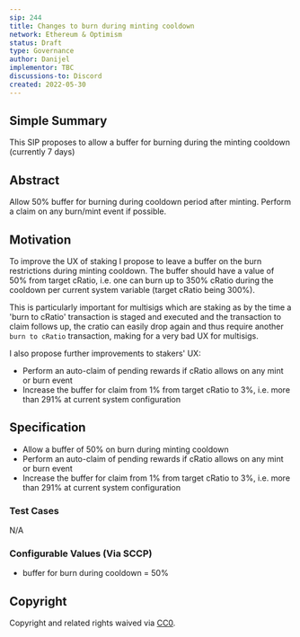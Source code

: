 ```yaml
---
sip: 244
title: Changes to burn during minting cooldown
network: Ethereum & Optimism
status: Draft
type: Governance
author: Danijel
implementor: TBC
discussions-to: Discord
created: 2022-05-30
---
```


## Simple Summary

This SIP proposes to allow a buffer for burning during the minting cooldown (currently 7 days)    

## Abstract

Allow 50% buffer for burning during cooldown period after minting. Perform a claim on any burn/mint event if possible.  

## Motivation

To improve the UX of staking I propose to leave a buffer on the burn restrictions during minting cooldown. The buffer should have a value of 50% from target cRatio, i.e. one can burn up to 350% cRatio during the cooldown per current system variable (target cRatio being 300%).  

This is particularly important for multisigs which are staking as by the time a 'burn to cRatio' transaction is staged and executed and the transaction to claim follows up, the cratio can easily drop again and thus require another `burn to cRatio` transaction, making for a very bad UX for multisigs.  

I also propose further improvements to stakers' UX:  
- Perform an auto-claim of pending rewards if cRatio allows on any mint or burn event  
- Increase the buffer for claim from 1% from target cRatio to 3%, i.e. more than 291% at current system configuration

## Specification

- Allow a buffer of 50% on burn during minting cooldown
- Perform an auto-claim of pending rewards if cRatio allows on any mint or burn event  
- Increase the buffer for claim from 1% from target cRatio to 3%, i.e. more than 291% at current system configuration

 
### Test Cases

N/A

### Configurable Values (Via SCCP)
- buffer for burn during cooldown = 50%


## Copyright

Copyright and related rights waived via [CC0](https://creativecommons.org/publicdomain/zero/1.0/).
